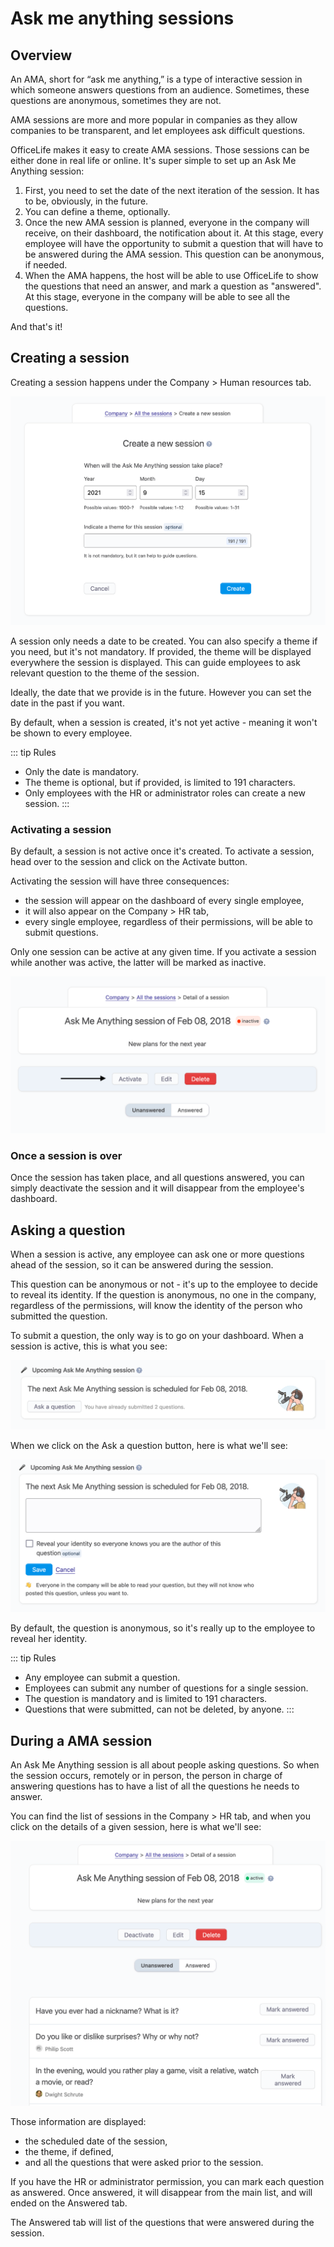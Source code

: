 # Ask me anything sessions

## Overview

An AMA, short for “ask me anything,” is a type of interactive session in which someone answers questions from an audience. Sometimes, these questions are anonymous, sometimes they are not.

AMA sessions are more and more popular in companies as they allow companies to be transparent, and let employees ask difficult questions.

OfficeLife makes it easy to create AMA sessions. Those sessions can be either done in real life or online. It's super simple to set up an Ask Me Anything session:

1. First, you need to set the date of the next iteration of the session. It has to be, obviously, in the future.
2. You can define a theme, optionally.
3. Once the new AMA session is planned, everyone in the company will receive, on their dashboard, the notification about it. At this stage, every employee will have the opportunity to submit a question that will have to be answered during the AMA session. This question can be anonymous, if needed.
4. When the AMA happens, the host will be able to use OfficeLife to show the questions that need an answer, and mark a question as "answered". At this stage, everyone in the company will be able to see all the questions.

And that's it!

## Creating a session

Creating a session happens under the Company > Human resources tab.

![ask me anything create](./img/ask_me_anything_create.png)

A session only needs a date to be created. You can also specify a theme if you need, but it's not mandatory. If provided, the theme will be displayed everywhere the session is displayed. This can guide employees to ask relevant question to the theme of the session.

Ideally, the date that we provide is in the future. However you can set the date in the past if you want.

By default, when a session is created, it's not yet active - meaning it won't be shown to every employee.

::: tip Rules
* Only the date is mandatory.
* The theme is optional, but if provided, is limited to 191 characters.
* Only employees with the HR or administrator roles can create a new session.
:::

### Activating a session

By default, a session is not active once it's created. To activate a session, head over to the session and click on the Activate button.

Activating the session will have three consequences:

- the session will appear on the dashboard of every single employee,
- it will also appear on the Company > HR tab,
- every single employee, regardless of their permissions, will be able to submit questions.

Only one session can be active at any given time. If you activate a session while another was active, the latter will be marked as inactive.

![ask me anything toggle](./img/ask_me_anything_activate.png)

### Once a session is over

Once the session has taken place, and all questions answered, you can simply deactivate the session and it will disappear from the employee's dashboard.

## Asking a question

When a session is active, any employee can ask one or more questions ahead of the session, so it can be answered during the session.

This question can be anonymous or not - it's up to the employee to decide to reveal its identity. If the question is anonymous, no one in the company, regardless of the permissions, will know the identity of the person who submitted the question.

To submit a question, the only way is to go on your dashboard. When a session is active, this is what you see:

![ask me anything question](./img/ask_me_anything_dashboard.png)

When we click on the Ask a question button, here is what we'll see:

![ask me anything question](./img/ask_me_anything_dashboard_submit_question.png)

By default, the question is anonymous, so it's really up to the employee to reveal her identity.

::: tip Rules
* Any employee can submit a question.
* Employees can submit any number of questions for a single session.
* The question is mandatory and is limited to 191 characters.
* Questions that were submitted, can not be deleted, by anyone.
:::

## During a AMA session

An Ask Me Anything session is all about people asking questions. So when the session occurs, remotely or in person, the person in charge of answering questions has to have a list of all the questions he needs to answer.

You can find the list of sessions in the Company > HR tab, and when you click on the details of a given session, here is what we'll see:

![ask me anything question](./img/ask_me_anything_session.png)

Those information are displayed:

- the scheduled date of the session,
- the theme, if defined,
- and all the questions that were asked prior to the session.

If you have the HR or administrator permission, you can mark each question as answered. Once answered, it will disappear from the main list, and will ended on the Answered tab.

The Answered tab will list of the questions that were answered during the session.